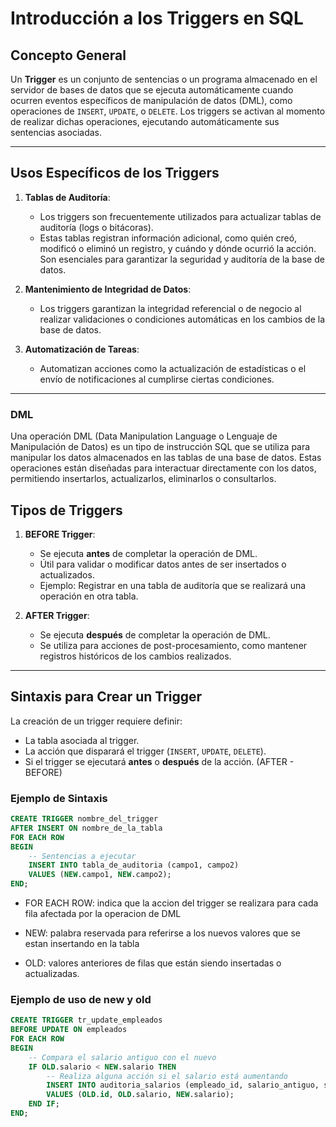# Introducción a los Triggers en SQL

## Concepto General
Un **Trigger** es un conjunto de sentencias o un programa almacenado en el servidor de bases de datos que se ejecuta automáticamente cuando ocurren eventos específicos de manipulación de datos (DML), como operaciones de `INSERT`, `UPDATE`, o `DELETE`. Los triggers se activan al momento de realizar dichas operaciones, ejecutando automáticamente sus sentencias asociadas.

---

## Usos Específicos de los Triggers

1. **Tablas de Auditoría**: 
   - Los triggers son frecuentemente utilizados para actualizar tablas de auditoría (logs o bitácoras).
   - Estas tablas registran información adicional, como quién creó, modificó o eliminó un registro, y cuándo y dónde ocurrió la acción. Son esenciales para garantizar la seguridad y auditoría de la base de datos.

2. **Mantenimiento de Integridad de Datos**:
   - Los triggers garantizan la integridad referencial o de negocio al realizar validaciones o condiciones automáticas en los cambios de la base de datos.

3. **Automatización de Tareas**:
   - Automatizan acciones como la actualización de estadísticas o el envío de notificaciones al cumplirse ciertas condiciones.

---

### DML
Una operación DML (Data Manipulation Language o Lenguaje de Manipulación de Datos) es un tipo de instrucción SQL que se utiliza para manipular los datos almacenados en las tablas de una base de datos. Estas operaciones están diseñadas para interactuar directamente con los datos, permitiendo insertarlos, actualizarlos, eliminarlos o consultarlos.

## Tipos de Triggers

1. **BEFORE Trigger**:
   - Se ejecuta **antes** de completar la operación de DML.
   - Útil para validar o modificar datos antes de ser insertados o actualizados.
   - Ejemplo: Registrar en una tabla de auditoría que se realizará una operación en otra tabla.

2. **AFTER Trigger**:
   - Se ejecuta **después** de completar la operación de DML.
   - Se utiliza para acciones de post-procesamiento, como mantener registros históricos de los cambios realizados.

---

## Sintaxis para Crear un Trigger

La creación de un trigger requiere definir:
- La tabla asociada al trigger.
- La acción que disparará el trigger (`INSERT`, `UPDATE`, `DELETE`).
- Si el trigger se ejecutará **antes** o **después** de la acción. (AFTER - BEFORE)

### Ejemplo de Sintaxis
```sql
CREATE TRIGGER nombre_del_trigger
AFTER INSERT ON nombre_de_la_tabla
FOR EACH ROW
BEGIN
    -- Sentencias a ejecutar
    INSERT INTO tabla_de_auditoria (campo1, campo2)
    VALUES (NEW.campo1, NEW.campo2);
END;

```

- FOR EACH ROW: indica que la accion del trigger se realizara para cada fila afectada por la operacion de DML

- NEW: palabra reservada para referirse a los nuevos valores que se estan insertando en la tabla

- OLD: valores anteriores de filas que están siendo insertadas o actualizadas.

### Ejemplo de uso de new y old

```SQL
CREATE TRIGGER tr_update_empleados
BEFORE UPDATE ON empleados
FOR EACH ROW
BEGIN
    -- Compara el salario antiguo con el nuevo
    IF OLD.salario < NEW.salario THEN
        -- Realiza alguna acción si el salario está aumentando
        INSERT INTO auditoria_salarios (empleado_id, salario_antiguo, salario_nuevo)
        VALUES (OLD.id, OLD.salario, NEW.salario);
    END IF;
END;
```

